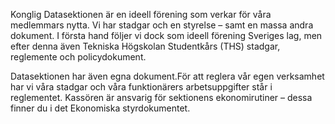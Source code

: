 Konglig Datasektionen är en ideell förening som verkar för våra medlemmars nytta. Vi har stadgar och en styrelse – samt en massa andra dokument. I första hand följer vi dock som ideell förening Sveriges lag, men efter denna även Tekniska Högskolan Studentkårs (THS) stadgar, reglemente och policydokument.

Datasektionen har även egna dokument.För att reglera vår egen verksamhet har vi våra stadgar och våra funktionärers arbetsuppgifter står i reglementet. Kassören är ansvarig för sektionens ekonomirutiner – dessa finner du i det Ekonomiska styrdokumentet.
